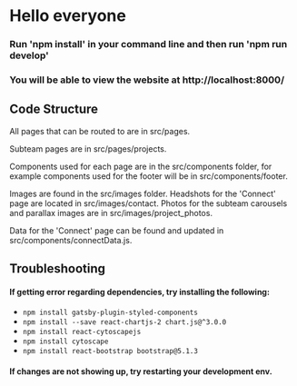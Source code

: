 # Hello everyone

### Run 'npm install' in your command line and then run 'npm run develop'

### You will be able to view the website at http://localhost:8000/

## Code Structure
All pages that can be routed to are in src/pages. 

Subteam pages are in src/pages/projects.

Components used for each page are in the src/components folder, for example components used for the footer will be in src/components/footer.

Images are found in the src/images folder. Headshots for the 'Connect' page are located in src/images/contact. Photos for the subteam carousels and parallax images are in src/images/project_photos.

Data for the 'Connect' page can be found and updated in src/components/connectData.js. 

## Troubleshooting
#### If getting error regarding dependencies, try installing the following: 
- `npm install gatsby-plugin-styled-components`
- `npm install --save react-chartjs-2 chart.js@^3.0.0`
- `npm install react-cytoscapejs`
- `npm install cytoscape`
- `npm install react-bootstrap bootstrap@5.1.3`

#### If changes are not showing up, try restarting your development env. 
